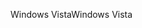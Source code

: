 <span data-ttu-id="0ff79-101">Windows Vista</span><span class="sxs-lookup"><span data-stu-id="0ff79-101">Windows Vista</span></span>
